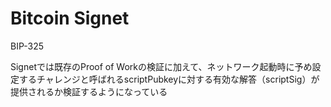 # Bitcoin Signet 

BIP-325

Signetでは既存のProof of Workの検証に加えて、ネットワーク起動時に予め設定するチャレンジと呼ばれるscriptPubkeyに対する有効な解答（scriptSig）が提供されるか検証するようになっている
